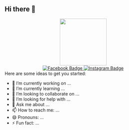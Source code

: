 ## Hi there 👋

<div id="header" align="center">
  <img src="https://media4.giphy.com/media/v1.Y2lkPTc5MGI3NjExMDN0NDE2amRkcWl4em50dHJpeXltcnY0ejNiM24wazdrcjd3c3FnaCZlcD12MV9pbnRlcm5hbF9naWZfYnlfaWQmY3Q9Zw/2IudUHdI075HL02Pkk/giphy.webp" width="150"/>
</div>
<div id="badges" align="center">
  <a href="https://www.facebook.com/pphichanan.srirattanapat" target="_blank">
    <img src="https://img.shields.io/badge/Facebook-1877F2?style=for-the-badge&logo=facebook&logoColor=white" alt="Facebook Badge"/>
  </a>
  <a href="https://www.instagram.com/pps_pxne/" target="_blank">
    <img src="https://img.shields.io/badge/Instagram-E4405F?style=for-the-badge&logo=instagram&logoColor=white" alt="Instagram Badge"/>
  </a>
</div>
Here are some ideas to get you started:

- 🔭 I’m currently working on ...
- 🌱 I’m currently learning ...
- 👯 I’m looking to collaborate on ...
- 🤔 I’m looking for help with ...
- 💬 Ask me about ...
- 📫 How to reach me: ...
- 😄 Pronouns: ...
- ⚡ Fun fact: ...

